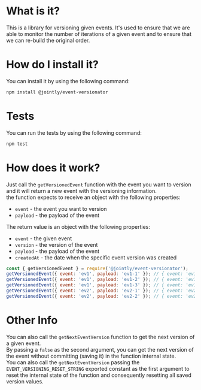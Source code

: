 # What is it?

This is a library for versioning given events. It's used to
ensure that we are able to monitor the number of iterations of a given event and to
ensure that we can re-build the original order.

# How do I install it?

You can install it by using the following command:

```bash
npm install @jointly/event-versionator
```

# Tests

You can run the tests by using the following command:

```bash
npm test
```

# How does it work?

Just call the `getVersionedEvent` function with the event you want to version and it will return a new event with the versioning information.  
the function expects to receive an object with the following properties:

- `event` - the event you want to version
- `payload` - the payload of the event

The return value is an object with the following properties:

- `event` - the given event
- `version` - the version of the event
- `payload` - the payload of the event
- `createdAt` - the date when the specific event version was created

```js
const { getVersionedEvent } = require('@jointly/event-versionator');
getVersionedEvent({ event: 'ev1', payload: 'ev1-1' }); // { event: 'ev1', version: 1, payload: 'ev1-1', createdAt: '1970-01-01T14:00:00.000Z' }
getVersionedEvent({ event: 'ev1', payload: 'ev1-2' }); // { event: 'ev1', version: 2, payload: 'ev1-2', createdAt: '1970-01-01T14:00:03.123Z' }
getVersionedEvent({ event: 'ev1', payload: 'ev1-3' }); // { event: 'ev1', version: 3, payload: 'ev1-3', createdAt: '1970-01-01T14:00:06.246Z' }
getVersionedEvent({ event: 'ev2', payload: 'ev2-1' }); // { event: 'ev2', version: 1, payload: 'ev2-1', createdAt: '1970-01-01T14:00:09.369Z' }
getVersionedEvent({ event: 'ev2', payload: 'ev2-2' }); // { event: 'ev2', version: 2, payload: 'ev2-2', createdAt: '1970-01-01T14:00:12.492Z' }
```

# Other Info

You can also call the `getNextEventVersion` function to get the next version of a given event.  
By passing a `false` as the second argument, you can get the next version of the event without committing (saving it) in the function internal state.  
You can also call the `getNextEventVersion` passing the `EVENT_VERSIONING_RESET_STRING` exported constant as the first argument to reset the internal state of the function and consequently resetting all saved version values.
